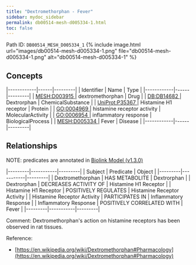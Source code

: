 ```yaml
---
title: "Dextromethorphan - Fever"
sidebar: mydoc_sidebar
permalink: db00514-mesh-d005334-1.html
toc: false 
---
```



Path ID: `DB00514_MESH_D005334_1`
{% include image.html url="images/db00514-mesh-d005334-1.png" file="db00514-mesh-d005334-1.png" alt="db00514-mesh-d005334-1" %}

## Concepts

|------------|------|---------|
| Identifier | Name | Type    |
|------------|------|---------|
| <a href="https://identifiers.org/MESH:D003915">MESH:D003915 </a> | dextromethorphan | Drug |
| <a href="https://identifiers.org/DB:DB14682">DB:DB14682 </a> | Dextrorphan | ChemicalSubstance |
| <a href="https://identifiers.org/UniProt:P35367">UniProt:P35367 </a> | Histamine H1 receptor | Protein |
| <a href="https://identifiers.org/GO:0004969">GO:0004969 </a> | histamine receptor activity | MolecularActivity |
| <a href="https://identifiers.org/GO:0006954">GO:0006954 </a> | inflammatory response | BiologicalProcess |
| <a href="https://identifiers.org/MESH:D005334">MESH:D005334 </a> | Fever | Disease |
|------------|------|---------|

## Relationships


NOTE: predicates are annotated in <a href="https://github.com/biolink/biolink-model/releases/tag/v1.3.0">Biolink Model (v1.3.0)</a>

|---------|-----------|---------|
| Subject | Predicate | Object  |
|---------|-----------|---------|
| Dextromethorphan | HAS METABOLITE | Dextrorphan |
| Dextrorphan | DECREASES ACTIVITY OF | Histamine H1 Receptor |
| Histamine H1 Receptor | POSITIVELY REGULATES | Histamine Receptor Activity |
| Histamine Receptor Activity | PARTICIPATES IN | Inflammatory Response |
| Inflammatory Response | POSITIVELY CORRELATED WITH | Fever |
|---------|-----------|---------|

Comment: Dextromethorphan's action on histamine receptors has been observed in rat tissues.

Reference: 
  - [https://en.wikipedia.org/wiki/Dextromethorphan#Pharmacology](https://en.wikipedia.org/wiki/Dextromethorphan#Pharmacology)
